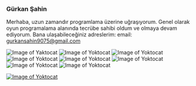 ### Gürkan Şahin
Merhaba, uzun zamandır programlama üzerine uğraşıyorum. Genel olarak oyun programalama alanında tecrübe sahibi oldum ve olmaya devam ediyorum.
Bana ulaşabileceğiniz adreslerim:
email: gurkansahin9075@gmail.com

![Image of Yaktocat](https://img.shields.io/badge/node.js%20-%2343853D.svg?&style=for-the-badge&logo=node.js&logoColor=white) ![Image of Yoktocat](https://img.shields.io/badge/php-%23777BB4.svg?&style=for-the-badge&logo=php&logoColor=white) ![Image of Yoktocat](https://img.shields.io/badge/c++%20-%2300599C.svg?&style=for-the-badge&logo=c%2B%2B&logoColor=white) ![Image of Yoktocat](https://img.shields.io/badge/vuejs%20-%2335495e.svg?&style=for-the-badge&logo=vue.js&logoColor=%234FC08D) ![Image of Yoktocat](https://img.shields.io/badge/mysql-%2300f.svg?&style=for-the-badge&logo=mysql&logoColor=white) ![Image of Yoktocat](https://img.shields.io/badge/postgres-%23316192.svg?&style=for-the-badge&logo=postgresql&logoColor=white) ![Image of Yoktocat](https://img.shields.io/badge/MongoDB-%234ea94b.svg?&style=for-the-badge&logo=mongodb&logoColor=white) ![Image of Yoktocat](https://img.shields.io/badge/javascript%20-%23323330.svg?&style=for-the-badge&logo=javascript&logoColor=%23F7DF1E)

[![Image of Yoktocat](https://img.shields.io/badge/linkedin-%230077B5.svg?&style=for-the-badge&logo=linkedin&logoColor=white=)](https://www.linkedin.com/in/g%C3%BCrkan-%C5%9Fahin-57539914a/)
